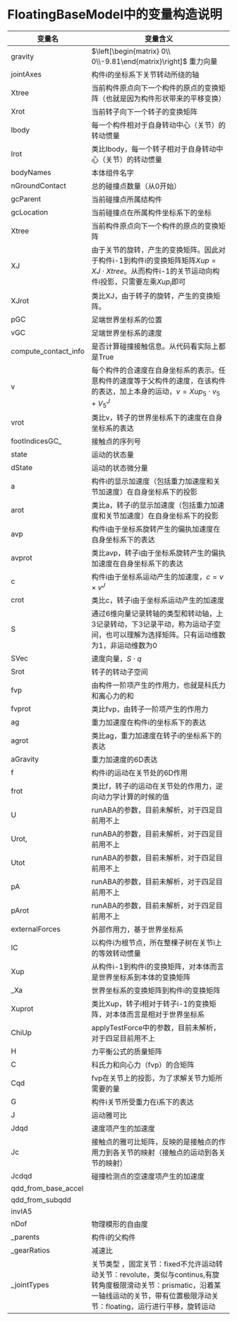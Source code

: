 # FloatingBaseModel中的变量构造说明

| 变量名|变量含义|
|---|--------------------|
|gravity|$\left[\begin{matrix} 0\\ 0\\-9.81\end{matrix}\right]$ 重力向量|
|jointAxes|构件i的坐标系下关节转动所绕的轴|
|Xtree|当前构件原点向下一个构件的原点的变换矩阵（也就是因为构件形状带来的平移变换）|
|Xrot|当前转子向下一个转子的变换矩阵|
|Ibody|每一个构件相对于自身转动中心（关节）的转动惯量|
|Irot|类比Ibody，每一个转子相对于自身转动中心（关节）的转动惯量|
|bodyNames|本体组件名字|
|nGroundContact|总的碰撞点数量（从0开始）|
|gcParent|当前碰撞点所属结构件|
|gcLocation|当前碰撞点在所属构件坐标系下的坐标|
|Xtree|当前构件原点向下一个构件的原点的变换矩阵|
|XJ|由于关节的旋转，产生的变换矩阵。因此对于构件i-1到构件i的变换矩阵矩阵$Xup=XJ\cdot Xtree$。从而构件i-1的关节运动向构件i投影，只需要左乘$Xup_{i}$即可|
|XJrot|类比XJ，由于转子的旋转，产生的变换矩阵。|
|pGC|足端世界坐标系的位置|
|vGC|足端世界坐标系的速度|
|compute_contact_info|是否计算碰撞接触信息。从代码看实际上都是True|
|v|每个构件的合速度在自身坐标系的表示。任意构件的速度等于父构件的速度，在该构件的表达，加上本身的运动，$v=Xup_{5} \cdot v_{5} + V_{5}^{J}$|
|vrot|类比v，转子的世界坐标系下的速度在自身坐标系的表达|
|footIndicesGC\_|接触点的序列号|
|state|运动的状态量|
|dState|运动的状态微分量|
|a|构件i的显示加速度（包括重力加速度和关节加速度）在自身坐标系下的投影|
|arot| 类比a，转子i的显示加速度（包括重力加速度和关节加速度）在自身坐标系下的投影       |
|avp|构件i由于坐标系旋转产生的偏执加速度在自身坐标系下的表达|
|avprot|类比avp，转子i由于坐标系旋转产生的偏执加速度在自身坐标系下的表达|
|c|构件i由于坐标系运动产生的加速度，$c=v \times v^{J}$|
|crot|类比c，转子i由于坐标系运动产生的加速度|
|S|通过6维向量记录转轴的类型和转动轴，上3记录转动，下3记录平动，称为运动子空间，也可以理解为选择矩阵。只有运动维数为1，非运动维数为0|
|SVec|速度向量，$S\cdot q$|
|Srot|转子的转动子空间|
|fvp|由构件一阶项产生的作用力，也就是科氏力和离心力的和|
|fvprot|类比fvp，由转子一阶项产生的作用力|
|ag|重力加速度在构件i的坐标系下的表达|
|agrot|类比ag，重力加速度在转子i的坐标系下的表达|
|aGravity|重力加速度的6D表达|
|f|构件i的运动在关节处的6D作用|
|frot|类比f，转子i的运动在关节处的作用力，逆向动力学计算的时候的值|
|U|runABA的参数，目前未解析，对于四足目前用不上|
|Urot,|runABA的参数，目前未解析，对于四足目前用不上|
|Utot|runABA的参数，目前未解析，对于四足目前用不上|
|pA|runABA的参数，目前未解析，对于四足目前用不上|
|pArot|runABA的参数，目前未解析，对于四足目前用不上|
|externalForces|外部作用力，基于世界坐标系|
|IC|以构件i为根节点，所在整棵子树在关节i上的等效转动惯量|
|Xup|从构件i-1到构件i的变换矩阵，对本体而言是世界坐标系到本体的变换矩阵|
|_Xa|世界坐标系的变换矩阵到构件i的变换矩阵|
|Xuprot|类比Xup，转子i相对于转子i-1的变换矩阵，对本体而言是相对于世界坐标系|
|ChiUp|applyTestForce中的参数，目前未解析，对于四足目前用不上|
|H|力平衡公式的质量矩阵|
|C|科氏力和向心力（fvp）的合矩阵|
|Cqd|fvp在关节上的投影，为了求解关节力矩所需要的量|
|G|构件i关节所受重力在i系下的表达|
|J|运动雅可比|
|Jdqd|速度项产生的加速度|
|Jc|接触点的雅可比矩阵，反映的是接触点的作用力到各关节的映射（接触点的运动到各关节的映射）|
|Jcdqd|碰撞检测点的空速度项产生的加速度|
|qdd_from_base_accel||
|qdd_from_subqdd||
|invIA5||
|nDof|物理模形的自由度|
|\_parents|构件i的父构件|
|\_gearRatios|减速比|
|_jointTypes|关节类型 ，固定关节：fixed不允许运动转动关节：revolute，类似与continus,有旋转角度极限滑动关节：prismatic，沿着某一轴线运动的关节，带有位置极限浮动关节：floating，运行进行平移，旋转运动|
